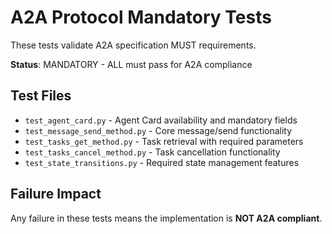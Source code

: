 # A2A Protocol Mandatory Tests

These tests validate A2A specification MUST requirements.

**Status**: MANDATORY - ALL must pass for A2A compliance

## Test Files
- `test_agent_card.py` - Agent Card availability and mandatory fields
- `test_message_send_method.py` - Core message/send functionality
- `test_tasks_get_method.py` - Task retrieval with required parameters
- `test_tasks_cancel_method.py` - Task cancellation functionality
- `test_state_transitions.py` - Required state management features

## Failure Impact
Any failure in these tests means the implementation is **NOT A2A compliant**.
